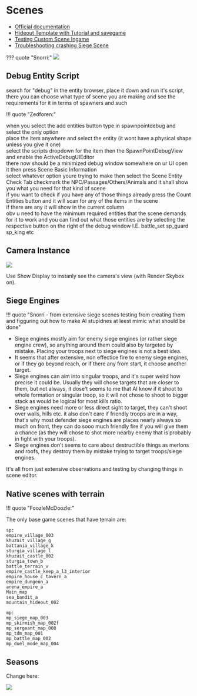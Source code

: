 # Scenes

- [Official documentation](https://moddocs.bannerlord.com/authoring-mission-scenes/)
- [Hideout Template with Tutorial and savegame](https://www.nexusmods.com/mountandblade2bannerlord/mods/3036)
- [Testing Custom Scene Ingame](https://docs.google.com/document/d/1Rwsd9pdv5QA5s3K4oOuJX16_K9A5NaoWh0p78IcUi1w/edit)
- [Troubleshooting crashing Siege Scene](/guides/troubleshooting_siege_scene/)

??? quote "Snorri:"
    ![](/pics/2403070727.png)


## Debug Entity Script

search for "debug" in the entity browser, place it down and run it's script, there you can choose what type of scene you are making and see the requirements for it in terms of spawners and such


!!! quote "Zedforen:"

when you select the add entities button type in spawnpointdebug and select the only option<br>
place the item anywhere and select the entity (it wont have a physical shape unless you give it one)<br>
select the scripts dropdown for the item then the SpawnPointDebugView and enable the ActiveDebugUIEditor<br>
there now should be a minimized debug window somewhere on ur UI open it then press Scene Basic Information<br>
select whatever option youre trying to make then select the Scene Entity Check Tab checkmark the NPC/Passages/Others/Animals and it shall show you what you need for that kind of scene<br>
if you want to check if you have any of those things already press the Count Entities button and it will scan for any of the items in the scene<br>
if there are any it will show in the current column<br>
obv u need to have the minimum required entities that the scene demands for it to work and you can find out what those entities are by selecting the respective button on the right of the debug window I.E. battle_set   sp_guard   sp_king etc<br>


## Camera Instance

![](/pics/2402262002.png)

Use Show Display to instanly see the camera's view (with Render Skybox on).


## Siege Engines

!!! quote "Snorri - from extensive siege scenes testing from creating them and figguring out how to make AI stupidnes at leest mimic what should be done"

* Siege engines mostly aim for enemy siege engines (or rather siege engine crew), so anything around them could also by targeted by mistake. Placing your troops next to siege engines is not a best idea.
* It seems that after extensive, non effectice fire to enemy siege engines, or if they go beyond reach, or if there any from start, it choose another target.
* Siege engines can aim into singular troops, and it's super weird how precise it could be. Usually they will chose targets that are closer to them, but not always, it dose't seems to me that AI know if it shoot to whole formation or singular troop, so it will not chose to shoot to bigger stack as would be logical for most kills ratio.
* Siege engines need more or less direct sight to target, they can't shoot over walls, hills etc. it also don't care if friendly troops are in a way, that's why most defender siege engines are places nearly always so much on front, they can do sooo much friendly fire if you will give them a chance (as they will chose to shot more nearby enemy that is probably in fight with your troops).
* Siege engines don't seems to care about destructible things as merlons and roofs, they destroy them by mistake trying to target troops/siege engines.

It's all from just extensive observations and testing by changing things in scene editor.




## Native scenes with terrain

!!! quote "FoozleMcDoozle:"

The only base game scenes that have terrain are:

    sp:
    empire_village_003
    khuzait_village_g
    battania_village_k
    sturgia_village_l
    khuzait_castle_002
    sturgia_town_b
    battle_terrain_v
    empire_castle_keep_a_l3_interior
    empire_house_c_tavern_a
    empire_dungeon_a
    arena_empire_a
    Main_map
    sea_bandit_a
    mountain_hideout_002

    mp:
    mp_siege_map_003
    mp_skirmish_map_002f
    mp_sergeant_map_008
    mp_tdm_map_001
    mp_battle_map_002
    mp_duel_mode_map_004


## Seasons

Change here:

![](/pics/2505121229.png)


